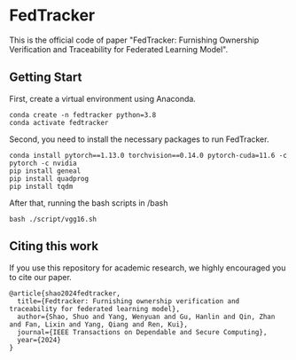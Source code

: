 # FedTracker

This is the official code of paper "FedTracker: Furnishing Ownership Verification and Traceability for Federated Learning Model".

## Getting Start

First, create a virtual environment using Anaconda.
``` 
conda create -n fedtracker python=3.8
conda activate fedtracker
```

Second, you need to install the necessary packages to run FedTracker.
```
conda install pytorch==1.13.0 torchvision==0.14.0 pytorch-cuda=11.6 -c pytorch -c nvidia
pip install geneal
pip install quadprog
pip install tqdm
```

After that, running the bash scripts in /bash
```
bash ./script/vgg16.sh
```

## Citing this work

If you use this repository for academic research, we highly encouraged you to cite our paper.
```
@article{shao2024fedtracker,
  title={Fedtracker: Furnishing ownership verification and traceability for federated learning model},
  author={Shao, Shuo and Yang, Wenyuan and Gu, Hanlin and Qin, Zhan and Fan, Lixin and Yang, Qiang and Ren, Kui},
  journal={IEEE Transactions on Dependable and Secure Computing},
  year={2024}
}
```
